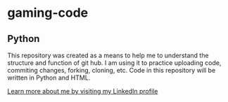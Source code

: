 # gaming-code
<h2><strong>Python</strong></h2>

<body>
This repository was created as a means to help me to understand the structure and function of git hub. I am using it to practice uploading code, commiting changes, forking, cloning, etc. Code in this repository will be written in Python and HTML.
</body>
<p></p>
<p></p>
<p></p>
<a href="https://www.linkedin.com/in/jessica-l-horton-b3036563/">Learn more about me by visiting my LinkedIn profile</a>
